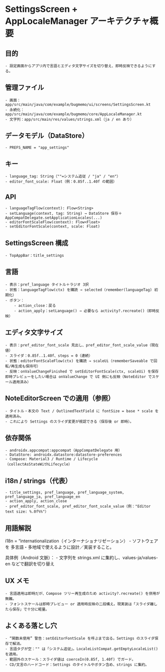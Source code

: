 # SettingsScreen + AppLocaleManager アーキテクチャ概要

## 目的
    - 設定画面からアプリ内で言語とエディタ文字サイズを切り替え、即時反映できるようにする。
## 管理ファイル
    - 画面：app/src/main/java/com/example/bugmemo/ui/screens/SettingsScreen.kt
    - 永続化：app/src/main/java/com/example/bugmemo/core/AppLocaleManager.kt
    - 文字列：app/src/main/res/values/strings.xml（ja / en あり）

## データモデル（DataStore）
    - PREFS_NAME = "app_settings"

## キー
    - language_tag: String（""=システム追従 / "ja" / "en"）
    - editor_font_scale: Float（例：0.85f..1.40f の範囲）

## API
    - languageTagFlow(context): Flow<String>
    - setLanguage(context, tag: String) → DataStore 保存＋AppCompatDelegate.setApplicationLocales(...)
    - editorFontScaleFlow(context): Flow<Float>
    - setEditorFontScale(context, scale: Float)

## SettingsScreen 構成
    - TopAppBar：title_settings
## 言語
    - 表示：pref_language タイトル＋ラジオ 3択
    - 状態：languageTagFlow(ctx) を購読 → selected（remember(languageTag) 初期化）
    - ボタン：
        - action_close：戻る
        - action_apply：setLanguage() → 必要なら activity?.recreate()（即時反映）

## エディタ文字サイズ
    - 表示：pref_editor_font_scale 見出し、pref_editor_font_scale_value（現在値）
    - スライダ：0.85f..1.40f、steps = 0（連続）
    - 状態：editorFontScaleFlow(ctx) を購読 → scaleUi（rememberSaveable で回転/再生成も保持可）
    - 反映：onValueChangeFinished で setEditorFontScale(ctx, scaleUi) を保存即時プレビューをしたい場合は onValueChange で UI 側にも反映（NoteEditor でスケール適用済み）

## NoteEditorScreen での適用（参照）
    - タイトル・本文の Text / OutlinedTextField に fontSize = base * scale を適用済み。
    - これにより Settings のスライダ変更が視認できる（保存後 or 即時）。

## 依存関係
    - androidx.appcompat:appcompat（AppCompatDelegate 用）
    - DataStore: androidx.datastore:datastore-preferences
    - Compose: Material3 / Runtime / Lifecycle（collectAsStateWithLifecycle）

## i18n / strings（代表）
    - title_settings, pref_language, pref_language_system, pref_language_ja, pref_language_en
    - action_apply, action_close
    - pref_editor_font_scale, pref_editor_font_scale_value（例："Editor text size: %.0f%%"）

## 用語解説
i18n = “internationalization（インターナショナリゼーション）
    - ソフトウェアを 多言語・多地域で使えるように設計／実装すること。

具体例（Android 文脈）：
    - 文字列を strings.xml に集約し、values-ja/values-en などで翻訳を切り替え

## UX メモ
    - 言語適用は即時だが、Compose ツリー再生成のため activity?.recreate() を併用が無難。
    - フォントスケールは即時プレビュー or 適用時反映の二段構え。現実装は「スライダ離したら保存」で十分に軽量。

## よくある落とし穴
    - “関数未使用” 警告：setEditorFontScale を呼ぶまで出る。Settings のスライダ保存で解消。
    - 言語タグが空："" は「システム追従」。LocaleListCompat.getEmptyLocaleList() を適用。
    - 範囲外のスケール：スライダ値は coerceIn(0.85f, 1.40f) でガード。
    - CD/文言のハードコード：Settings のタイトルやボタン含め、strings に集約。
